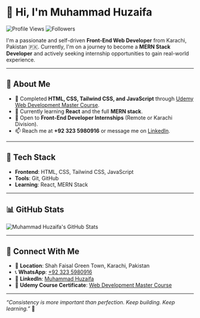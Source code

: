 # 👋 Hi, I'm Muhammad Huzaifa

![Profile Views](https://komarev.com/ghpvc/?username=MuhammadHuzaifa-Dev)
![Followers](https://img.shields.io/github/followers/MuhammadHuzaifa-Dev?label=Follow&style=social)

I'm a passionate and self-driven **Front-End Web Developer** from Karachi, Pakistan 🇵🇰. Currently, I'm on a journey to become a **MERN Stack Developer** and actively seeking internship opportunities to gain real-world experience.

---

## 🚀 About Me
- 🔭 Completed **HTML, CSS, Tailwind CSS, and JavaScript** through [Udemy Web Development Master Course](https://www.udemy.com/course/web-dev-master).
- 🌱 Currently learning **React** and the full **MERN stack**.
- 💼 Open to **Front-End Developer Internships** (Remote or Karachi Division).
- 📫 Reach me at **+92 323 5980916** or message me on [LinkedIn](https://www.linkedin.com/in/muhammad-huzaifa-a31907333/).

---

## 🧰 Tech Stack
- **Frontend**: HTML, CSS, Tailwind CSS, JavaScript
- **Tools**: Git, GitHub
- **Learning**: React, MERN Stack

---

## 📊 GitHub Stats
![Muhammad Huzaifa's GitHub Stats](https://github-readme-stats.vercel.app/api?username=MuhammadHuzaifa-Dev&show_icons=true&theme=radical)

---

## 📱 Connect With Me
- 📍 **Location**: Shah Faisal Green Town, Karachi, Pakistan
- 📞 **WhatsApp**: [+92 323 5980916](tel:+923235980916)
- 💼 **LinkedIn**: [Muhammad Huzaifa](https://www.linkedin.com/in/muhammad-huzaifa-a31907333/)
- 📘 **Udemy Course Certificate**: [Web Development Master Course](https://www.udemy.com/course/web-dev-master)

---

*“Consistency is more important than perfection. Keep building. Keep learning.”* 🚀

